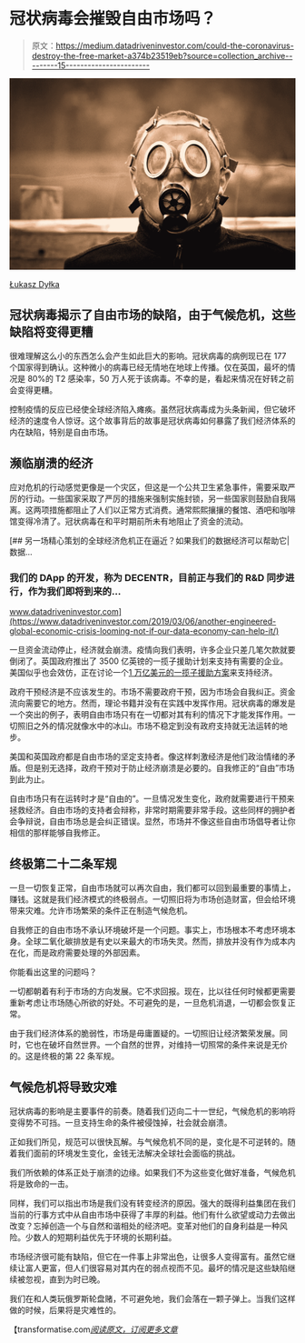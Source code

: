 # 冠状病毒会摧毁自由市场吗？

> 原文：<https://medium.datadriveninvestor.com/could-the-coronavirus-destroy-the-free-market-a374b23519eb?source=collection_archive---------15----------------------->

![](img/6b86fb19d4a54f482ab9a6b730c72dd2.png)

[Łukasz Dyłka](https://pixabay.com/users/lukaszdylka-347100/?utm_source=link-attribution&utm_medium=referral&utm_campaign=image&utm_content=469217)

## 冠状病毒揭示了自由市场的缺陷，由于气候危机，这些缺陷将变得更糟

很难理解这么小的东西怎么会产生如此巨大的影响。冠状病毒的病例现已在 177 个国家得到确认。这种微小的病毒已经无情地在地球上传播。仅在英国，最坏的情况是 80%的 T2 感染率，50 万人死于该病毒。不幸的是，看起来情况在好转之前会变得更糟。

控制疫情的反应已经使全球经济陷入瘫痪。虽然冠状病毒成为头条新闻，但它破坏经济的速度令人惊讶。这个故事背后的故事是冠状病毒如何暴露了我们经济体系的内在缺陷，特别是自由市场。

## **濒临崩溃的经济**

应对危机的行动感觉更像是一个灾区，但这是一个公共卫生紧急事件，需要采取严厉的行动。一些国家采取了严厉的措施来强制实施封锁，另一些国家则鼓励自我隔离。这两项措施都阻止了人们以正常方式消费。通常熙熙攘攘的餐馆、酒吧和咖啡馆变得冷清了。冠状病毒在和平时期前所未有地阻止了资金的流动。

[](https://www.datadriveninvestor.com/2019/03/06/another-engineered-global-economic-crisis-looming-not-if-our-data-economy-can-help-it/) [## 另一场精心策划的全球经济危机正在逼近？如果我们的数据经济可以帮助它|数据…

### 我们的 DApp 的开发，称为 DECENTR，目前正与我们的 R&D 同步进行，作为我们即将到来的…

www.datadriveninvestor.com](https://www.datadriveninvestor.com/2019/03/06/another-engineered-global-economic-crisis-looming-not-if-our-data-economy-can-help-it/) 

一旦资金流动停止，经济就会崩溃。疫情向我们表明，许多企业只差几笔欠款就要倒闭了。英国政府推出了 3500 亿英镑的一揽子援助计划来支持有需要的企业。美国似乎也会效仿，正在讨论一个[1 万亿美元的一揽子援助方案](https://www.reuters.com/article/us-health-coronavirus-usa-congress/u-s-lawmakers-pushing-ahead-with-third-coronavirus-aid-package-idUSKBN2161FX)来支持经济。

政府干预经济是不应该发生的。市场不需要政府干预，因为市场会自我纠正。资金流向需要它的地方。然而，理论书籍并没有在实践中发挥作用。冠状病毒的爆发是一个突出的例子，表明自由市场只有在一切都对其有利的情况下才能发挥作用。一切照旧之外的情况就像水中的冰山。市场不稳定到没有政府支持就无法运转的地步。

美国和英国政府都是自由市场的坚定支持者。像这样刺激经济是他们政治情绪的矛盾。但是别无选择，政府干预对于防止经济崩溃是必要的。自我修正的“自由”市场到此为止。

自由市场只有在运转时才是“自由的”。一旦情况发生变化，政府就需要进行干预来拯救经济。自由市场的支持者会辩称，非常时期需要非常手段。这些同样的拥护者会争辩说，自由市场总是会纠正错误。显然，市场并不像这些自由市场倡导者让你相信的那样能够自我修正。

## **终极第二十二条军规**

一旦一切恢复正常，自由市场就可以再次自由，我们都可以回到最重要的事情上，赚钱。这就是我们经济模式的终极弱点。一切照旧将为市场创造财富，但会给环境带来灾难。允许市场繁荣的条件正在制造气候危机。

自我修正的自由市场不承认环境破坏是一个问题。事实上，市场根本不考虑环境本身。全球二氧化碳排放是有史以来最大的市场失灵。然而，排放并没有作为成本内在化，而是政府需要处理的外部因素。

你能看出这里的问题吗？

一切都朝着有利于市场的方向发展。它不求回报。现在，比以往任何时候都更需要重新考虑让市场随心所欲的好处。不可避免的是，一旦危机消退，一切都会恢复正常。

由于我们经济体系的脆弱性，市场是毋庸置疑的。一切照旧让经济繁荣发展。同时，它也在破坏自然世界。一个自然的世界，对维持一切照常的条件来说是无价的。这是终极的第 22 条军规。

## **气候危机将导致灾难**

冠状病毒的影响是主要事件的前奏。随着我们迈向二十一世纪，气候危机的影响将变得势不可挡。一旦支持生命的条件被侵蚀掉，社会就会崩溃。

正如我们所见，规范可以很快瓦解。与气候危机不同的是，变化是不可逆转的。随着我们面前的环境发生变化，金钱无法解决全球社会面临的挑战。

我们所依赖的体系正处于崩溃的边缘。如果我们不为这些变化做好准备，气候危机将是致命的一击。

同样，我们可以指出市场是我们没有转变经济的原因。强大的既得利益集团在我们当前的行事方式中从自由市场中获得了丰厚的利益。他们有什么欲望或动力去做出改变？忘掉创造一个与自然和谐相处的经济吧。变革对他们的自身利益是一种风险。少数人的短期利益优先于环境的长期利益。

市场经济很可能有缺陷，但它在一件事上非常出色，让很多人变得富有。虽然它继续让富人更富，但人们很容易对其内在的弱点视而不见。最坏的情况是这些缺陷继续被忽视，直到为时已晚。

我们在和人类玩俄罗斯轮盘赌，不可避免地，我们会落在一颗子弹上。当我们这样做的时候，后果将是灾难性的。

【transformatise.com[*阅读原文，订阅更多文章*](http://www.transformatise.com/)